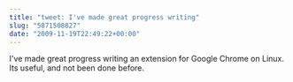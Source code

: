 ```yaml
---
title: "tweet: I've made great progress writing"
slug: "5871508827"
date: "2009-11-19T22:49:22+00:00"
---
```

I've made great progress writing an extension for Google Chrome on Linux. Its useful, and not been done before.